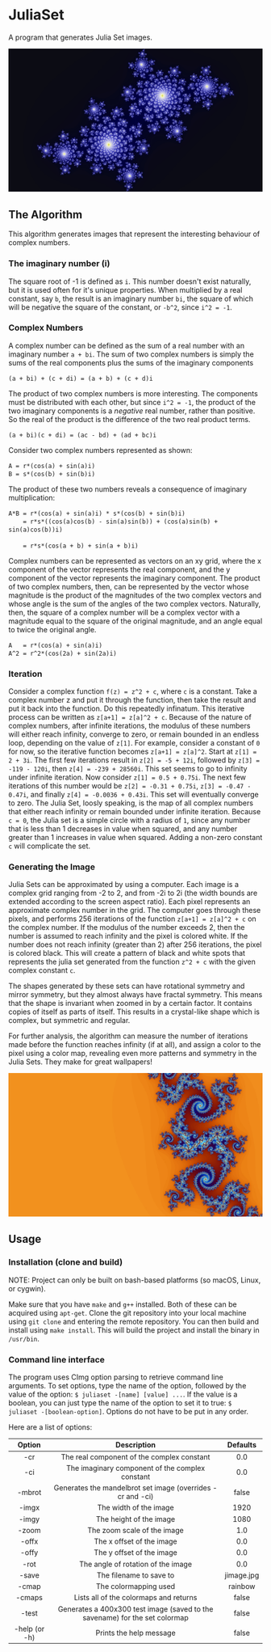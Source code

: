 # JuliaSet

A program that generates Julia Set images.

![Julia Set Image](fimage.jpg)

## The Algorithm

This algorithm generates images that represent the interesting behaviour of complex numbers.

### The imaginary number (i)

The square root of -1 is defined as `i`. This number doesn't exist naturally, but it is used often for it's unique properties. When multiplied by a real constant, say `b`, the result is an imaginary number `bi`, the square of which will be negative the square of the constant, or `-b^2`, since `i^2 = -1`.

### Complex Numbers

A complex number can be defined as the sum of a real number with an imaginary number `a + bi`. The sum of two complex numbers is simply the sums of the real components plus the sums of the imaginary components

	(a + bi) + (c + di) = (a + b) + (c + d)i

The product of two complex numbers is more interesting. The components must be distributed with each other, but since `i^2 = -1`, the product of the two imaginary components is a _negative_ real number, rather than positive. So the real of the product is the difference of the two real product terms.

	(a + bi)(c + di) = (ac - bd) + (ad + bc)i

Consider two complex numbers represented as shown:

	A = r*(cos(a) + sin(a)i)
	B = s*(cos(b) + sin(b)i)

The product of these two numbers reveals a consequence of imaginary multiplication:

	A*B = r*(cos(a) + sin(a)i) * s*(cos(b) + sin(b)i)
		= r*s*((cos(a)cos(b) - sin(a)sin(b)) + (cos(a)sin(b) + sin(a)cos(b))i)

		= r*s*(cos(a + b) + sin(a + b)i)

Complex numbers can be represented as vectors on an xy grid, where the x component of the vector represents the real component, and the y component of the vector represents the imaginary component. The product of two complex numbers, then, can be represented by the vector whose magnitude is the product of the magnitudes of the two complex vectors and whose angle is the sum of the angles of the two complex vectors. Naturally, then, the square of a complex number will be a complex vector with a magnitude equal to the square of the original magnitude, and an angle equal to twice the original angle.

	A   = r*(cos(a) + sin(a)i)
	A^2 = r^2*(cos(2a) + sin(2a)i)

### Iteration

Consider a complex function `f(z) = z^2 + c`, where `c` is a constant. Take a complex number z and put it through the function, then take the result and put it back into the function. Do this repeatedly infinatum. This iterative process can be written as `z[a+1] = z[a]^2 + c`. Because of the nature of complex numbers, after infinite iterations, the modulus of these numbers will either reach infinity, converge to zero, or remain bounded in an endless loop, depending on the value of `z[1]`. For example, consider a constant of `0` for now, so the iterative function becomes `z[a+1] = z[a]^2`. Start at `z[1] = 2 + 3i`. The first few iterations result in `z[2] = -5 + 12i`, followed by `z[3] = -119 - 120i`, then `z[4] = -239 + 28560i`. This set seems to go to infinity under infinite iteration. Now consider `z[1] = 0.5 + 0.75i`. The next few iterations of this number would be `z[2] = -0.31 + 0.75i`, `z[3] = -0.47 - 0.47i`, and finally `z[4] = -0.0036 + 0.43i`. This set will eventually converge to zero. The Julia Set, loosly speaking, is the map of all complex numbers that either reach infinity or remain bounded under infinite iteration. Because `c = 0`, the Julia set is a simple circle with a radius of `1`, since any number that is less than 1 decreases in value when squared, and any number greater than 1 increases in value when squared. Adding a non-zero constant `c` will complicate the set.

### Generating the Image

Julia Sets can be approximated by using a computer. Each image is a complex grid ranging from -2 to 2, and from -2i to 2i (the width bounds are extended according to the screen aspect ratio). Each pixel represents an approximate complex number in the grid. The computer goes through these pixels, and performs 256 iterations of the function `z[a+1] = z[a]^2 + c` on the complex number. If the modulus of the number exceeds 2, then the number is assumed to reach infinity and the pixel is colored white. If the number does not reach infinity (greater than 2) after 256 iterations, the pixel is colored black. This will create a pattern of black and white spots that represents the julia set generated from the function `z^2 + c` with the given complex constant `c`. 

The shapes generated by these sets can have rotational symmetry and mirror symmetry, but they almost always have fractal symmetry. This means that the shape is invariant when zoomed in by a certain factor. It contains copies of itself as parts of itself. This results in a crystal-like shape which is complex, but symmetric and regular.

For further analysis, the algorithm can measure the number of iterations made before the function reaches infinity (if at all), and assign a color to the pixel using a color map, revealing even more patterns and symmetry in the Julia Sets. They make for great wallpapers!

![Julia Set Wallpaper](wimage.jpg)

## Usage

### Installation (clone and build)

NOTE: Project can only be built on bash-based platforms (so macOS, Linux, or cygwin).

Make sure that you have `make` and `g++` installed. Both of these can be acquired using `apt-get`. Clone the git repository into your local machine using `git clone` and entering the remote repository. You can then build and install using `make install`. This will build the project and install the binary in `/usr/bin`.

### Command line interface

The program uses CImg option parsing to retrieve command line arguments. To set options, type the name of the option, followed by the value of the option: `$ juliaset -[name] [value] ...`. If the value is a boolean, you can just type the name of the option to set it to true: `$ juliaset -[boolean-option]`. Options do not have to be put in any order.

Here are a list of options:

|    Option     |                                 Description                                 |  Defaults  |
|:-------------:|:---------------------------------------------------------------------------:|:----------:|
|     -cr       | The real component of the complex constant                                  | 0.0        |
|     -ci       | The imaginary component of the complex constant                             | 0.0        |
|     -mbrot    | Generates the mandelbrot set image (overrides -cr and -ci)                  | false      |
|     -imgx     | The width of the image                                                      | 1920       |
|     -imgy     | The height of the image                                                     | 1080       |
|     -zoom     | The zoom scale of the image                                                 | 1.0        |
|     -offx     | The x offset of the image                                                   | 0.0        |
|     -offy     | The y offset of the image                                                   | 0.0        |
|     -rot      | The angle of rotation of the image                                          | 0.0        |
|     -save     | The filename to save to                                                     | jimage.jpg |
|     -cmap     | The colormapping used                                                       | rainbow    |
|     -cmaps    | Lists all of the colormaps and returns                                      | false      |
|     -test     | Generates a 400x300 test image (saved to the savename) for the set colormap | false      |
| -help (or -h) | Prints the help message                                                     | false      |
